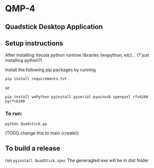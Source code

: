 # QMP-4

## Quadstick Desktop Application

## Setup instructions

After installing Vocola python runtime libraries (wxpython, etc)... (? just installing python?)

Install the following pip packages by running

`pip install requirements.txt`

or

`pip install wxPython pyinstall pyserial pywinusb openpyxl rfc6266 pyrfc6266`

### To run:

`python Quadstick.py `

(TODO change this to main (create))


## To build a release

run `pyinstall QuadStick.spec`
The generagted exe will be in dist folder
